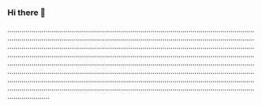 ### Hi there 👋

.....................................................................................................................................................................................................................................................................................................................................................................................................................................................................................................................................................................................................................................................................................................................................................................................................................................................................................................................................................................................................................................................